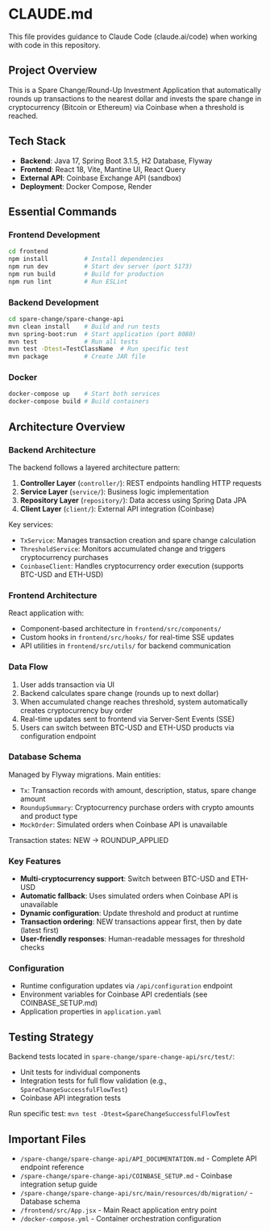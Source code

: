# CLAUDE.md

This file provides guidance to Claude Code (claude.ai/code) when working with code in this repository.

## Project Overview

This is a Spare Change/Round-Up Investment Application that automatically rounds up transactions to the nearest dollar and invests the spare change in cryptocurrency (Bitcoin or Ethereum) via Coinbase when a threshold is reached.

## Tech Stack

- **Backend**: Java 17, Spring Boot 3.1.5, H2 Database, Flyway
- **Frontend**: React 18, Vite, Mantine UI, React Query
- **External API**: Coinbase Exchange API (sandbox)
- **Deployment**: Docker Compose, Render

## Essential Commands

### Frontend Development
```bash
cd frontend
npm install          # Install dependencies
npm run dev          # Start dev server (port 5173)
npm run build        # Build for production
npm run lint         # Run ESLint
```

### Backend Development
```bash
cd spare-change/spare-change-api
mvn clean install    # Build and run tests
mvn spring-boot:run  # Start application (port 8080)
mvn test             # Run all tests
mvn test -Dtest=TestClassName  # Run specific test
mvn package          # Create JAR file
```

### Docker
```bash
docker-compose up    # Start both services
docker-compose build # Build containers
```

## Architecture Overview

### Backend Architecture
The backend follows a layered architecture pattern:

1. **Controller Layer** (`controller/`): REST endpoints handling HTTP requests
2. **Service Layer** (`service/`): Business logic implementation
3. **Repository Layer** (`repository/`): Data access using Spring Data JPA
4. **Client Layer** (`client/`): External API integration (Coinbase)

Key services:
- `TxService`: Manages transaction creation and spare change calculation
- `ThresholdService`: Monitors accumulated change and triggers cryptocurrency purchases
- `CoinbaseClient`: Handles cryptocurrency order execution (supports BTC-USD and ETH-USD)

### Frontend Architecture
React application with:
- Component-based architecture in `frontend/src/components/`
- Custom hooks in `frontend/src/hooks/` for real-time SSE updates
- API utilities in `frontend/src/utils/` for backend communication

### Data Flow
1. User adds transaction via UI
2. Backend calculates spare change (rounds up to next dollar)
3. When accumulated change reaches threshold, system automatically creates cryptocurrency buy order
4. Real-time updates sent to frontend via Server-Sent Events (SSE)
5. Users can switch between BTC-USD and ETH-USD products via configuration endpoint

### Database Schema
Managed by Flyway migrations. Main entities:
- `Tx`: Transaction records with amount, description, status, spare change amount
- `RoundupSummary`: Cryptocurrency purchase orders with crypto amounts and product type
- `MockOrder`: Simulated orders when Coinbase API is unavailable

Transaction states: NEW → ROUNDUP_APPLIED

### Key Features
- **Multi-cryptocurrency support**: Switch between BTC-USD and ETH-USD
- **Automatic fallback**: Uses simulated orders when Coinbase API is unavailable
- **Dynamic configuration**: Update threshold and product at runtime
- **Transaction ordering**: NEW transactions appear first, then by date (latest first)
- **User-friendly responses**: Human-readable messages for threshold checks

### Configuration
- Runtime configuration updates via `/api/configuration` endpoint
- Environment variables for Coinbase API credentials (see COINBASE_SETUP.md)
- Application properties in `application.yaml`

## Testing Strategy

Backend tests located in `spare-change/spare-change-api/src/test/`:
- Unit tests for individual components
- Integration tests for full flow validation (e.g., `SpareChangeSuccessfulFlowTest`)
- Coinbase API integration tests

Run specific test: `mvn test -Dtest=SpareChangeSuccessfulFlowTest`

## Important Files

- `/spare-change/spare-change-api/API_DOCUMENTATION.md` - Complete API endpoint reference
- `/spare-change/spare-change-api/COINBASE_SETUP.md` - Coinbase integration setup guide
- `/spare-change/spare-change-api/src/main/resources/db/migration/` - Database schema
- `/frontend/src/App.jsx` - Main React application entry point
- `/docker-compose.yml` - Container orchestration configuration